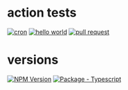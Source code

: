 # action tests

[![cron](https://github.com/AzizSaidani/githubactions/workflows/Cron%20Example/badge.svg)](https://github.com/AzizSaidani/githubactions/actions/workflows/cron.yml "GitHub Actions workflow status")
[![hello world](https://github.com/AzizSaidani/githubactions/workflows/Hello%20World/badge.svg)](https://github.com/AzizSaidani/githubactions/actions/workflows/hello-world.yml "GitHub Actions workflow status")
[![pull request](https://github.com/AzizSaidani/githubactions/workflows/Pull%20Request%20Example/badge.svg)](https://github.com/AzizSaidani/githubactions/actions/workflows/pull-request.yml "GitHub Actions workflow status")


# versions
[![NPM Version](https://img.shields.io/badge/dynamic/json?label=node&query=%24.engines%5B%22node%22%5D&url=https%3A%2F%2Fraw.githubusercontent.com%2FAzizSaidani%2Fgithubactions%2Fmaster%2Fpackage.json)](https://nodejs.org "Go to Node.js homepage")
[![Package - Typescript](https://img.shields.io/github/package-json/dependency-version/AzizSaidani/githubactions/dev/typescript?logo=typescript&logoColor=white)](https://www.npmjs.com/package/typescript "Go to TypeScript on NPM")
